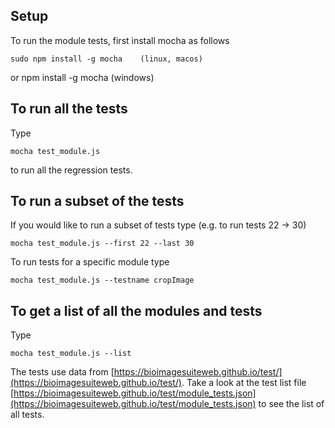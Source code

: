 ## Setup

To run the module tests, first install mocha as follows

    sudo npm install -g mocha    (linux, macos)

or
    npm install -g mocha (windows)


## To run all the tests

Type

    mocha test_module.js

to run all the regression tests.

## To run a subset of the tests

If you would like to run a subset of tests type (e.g. to run tests 22 -> 30)

    mocha test_module.js --first 22 --last 30
    
To run tests for a specific module type

    mocha test_module.js --testname cropImage
    

## To get a list of  all the modules and tests

Type

    mocha test_module.js --list

The tests use data from [https://bioimagesuiteweb.github.io/test/](https://bioimagesuiteweb.github.io/test/). Take a look
at the test list file
[https://bioimagesuiteweb.github.io/test/module_tests.json](https://bioimagesuiteweb.github.io/test/module_tests.json)
to see the list of all tests.



